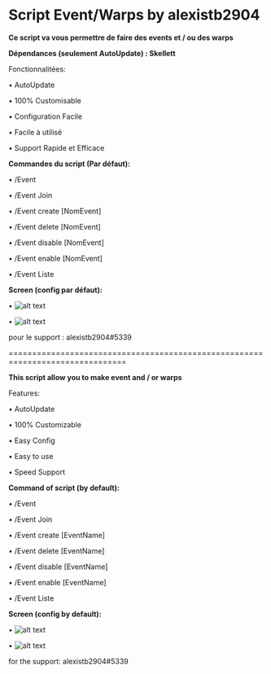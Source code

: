 # Script Event/Warps by alexistb2904

**Ce script va vous permettre de faire des events et / ou des warps**

**Dépendances (seulement AutoUpdate) : Skellett**

Fonctionnalitées:

• AutoUpdate

• 100% Customisable

• Configuration Facile

• Facile à utilisé

• Support Rapide et Efficace


**Commandes du script (Par défaut):**

• /Event

• /Event Join

• /Event create [NomEvent]

• /Event delete [NomEvent]

• /Event disable [NomEvent]

• /Event enable [NomEvent]

• /Event Liste


**Screen (config par défaut):**

• ![alt text](https://i.ibb.co/LRKP1rg/Screenshot-1.png)

• ![alt text](https://i.ibb.co/LtBqqff/Screenshot-2.png)

pour le support : alexistb2904#5339

===============================================================================

**This script allow you to make event and / or warps**

Features:

• AutoUpdate

• 100% Customizable

• Easy Config

• Easy to use

• Speed Support


**Command of script (by default):**

• /Event

• /Event Join

• /Event create [EventName]

• /Event delete [EventName]

• /Event disable [EventName]

• /Event enable [EventName]

• /Event Liste


**Screen (config by default):**

• ![alt text](https://i.ibb.co/LRKP1rg/Screenshot-1.png)

• ![alt text](https://i.ibb.co/LtBqqff/Screenshot-2.png)

for the support: alexistb2904#5339
